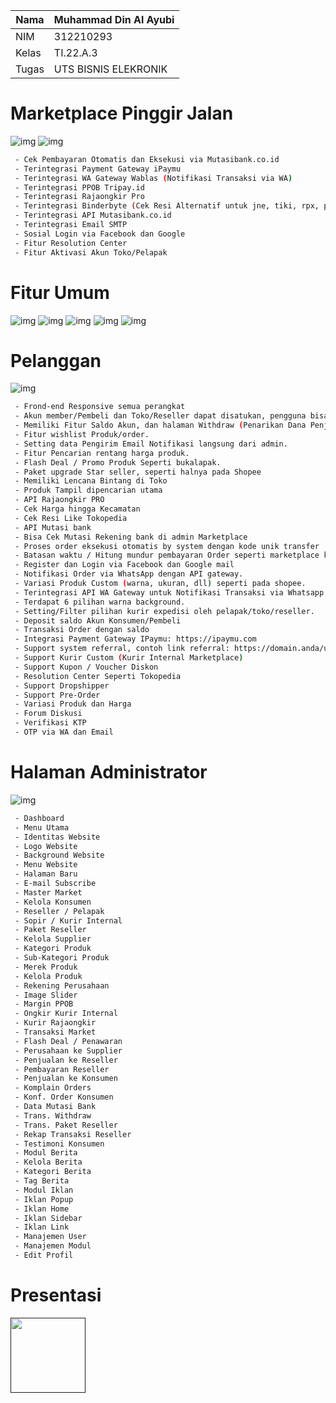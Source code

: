 | Nama      | Muhammad Din Al Ayubi |
| ----------- | ----------- |
| NIM     | 312210293       |
| Kelas   | TI.22.A.3        |
| Tugas   | UTS BISNIS ELEKRONIK       |

# Marketplace Pinggir Jalan
![img](bisnis/1.png)
![img](bisnis/2.png)
```bash
 - Cek Pembayaran Otomatis dan Eksekusi via Mutasibank.co.id
 - Terintegrasi Payment Gateway iPaymu
 - Terintegrasi WA Gateway Wablas (Notifikasi Transaksi via WA)
 - Terintegrasi PPOB Tripay.id
 - Terintegrasi Rajaongkir Pro
 - Terintegrasi Binderbyte (Cek Resi Alternatif untuk jne, tiki, rpx, pandu)
 - Terintegrasi API Mutasibank.co.id
 - Terintegrasi Email SMTP
 - Sosial Login via Facebook dan Google
 - Fitur Resolution Center
 - Fitur Aktivasi Akun Toko/Pelapak
```
# Fitur Umum
![img](bisnis/1.png)
![img](bisnis/3.png)
![img](bisnis/4.png) 
![img](bisnis/5.png)
![img](bisnis/6.png)
# Pelanggan
![img](bisnis/pelanggan.png)
```bash
 - Frond-end Responsive semua perangkat
 - Akun member/Pembeli dan Toko/Reseller dapat disatukan, pengguna bisa buka toko sendiri di web.
 - Memiliki Fitur Saldo Akun, dan halaman Withdraw (Penarikan Dana Penjualan)
 - Fitur wishlist Produk/order.
 - Setting data Pengirim Email Notifikasi langsung dari admin.
 - Fitur Pencarian rentang harga produk.
 - Flash Deal / Promo Produk Seperti bukalapak.
 - Paket upgrade Star seller, seperti halnya pada Shopee
 - Memiliki Lencana Bintang di Toko
 - Produk Tampil dipencarian utama
 - API Rajaongkir PRO
 - Cek Harga hingga Kecamatan
 - Cek Resi Like Tokopedia
 - API Mutasi bank
 - Bisa Cek Mutasi Rekening bank di admin Marketplace
 - Proses order eksekusi otomatis by system dengan kode unik transfer
 - Batasan waktu / Hitung mundur pembayaran Order seperti marketplace kebanyakan.
 - Register dan Login via Facebook dan Google mail
 - Notifikasi Order via WhatsApp dengan API gateway.
 - Variasi Produk Custom (warna, ukuran, dll) seperti pada shopee.
 - Terintegrasi API WA Gateway untuk Notifikasi Transaksi via Whatsapp
 - Terdapat 6 pilihan warna background.
 - Setting/Filter pilihan kurir expedisi oleh pelapak/toko/reseller.
 - Deposit saldo Akun Konsumen/Pembeli
 - Transaksi Order dengan saldo
 - Integrasi Payment Gateway IPaymu: https://ipaymu.com
 - Support system referral, contoh link referral: https://domain.anda/username_referral
 - Support Kurir Custom (Kurir Internal Marketplace)
 - Support Kupon / Voucher Diskon
 - Resolution Center Seperti Tokopedia
 - Support Dropshipper
 - Support Pre-Order
 - Variasi Produk dan Harga
 - Forum Diskusi
 - Verifikasi KTP
 - OTP via WA dan Email
```
# Halaman Administrator
![img](bisnis/4.png) 
```bash
 - Dashboard
 - Menu Utama
 - Identitas Website
 - Logo Website
 - Background Website
 - Menu Website
 - Halaman Baru
 - E-mail Subscribe
 - Master Market
 - Kelola Konsumen
 - Reseller / Pelapak
 - Sopir / Kurir Internal
 - Paket Reseller
 - Kelola Supplier
 - Kategori Produk
 - Sub-Kategori Produk
 - Merek Produk
 - Kelola Produk
 - Rekening Perusahaan
 - Image Slider
 - Margin PPOB
 - Ongkir Kurir Internal
 - Kurir Rajaongkir
 - Transaksi Market
 - Flash Deal / Penawaran
 - Perusahaan ke Supplier
 - Penjualan ke Reseller
 - Pembayaran Reseller
 - Penjualan ke Konsumen
 - Komplain Orders
 - Konf. Order Konsumen
 - Data Mutasi Bank
 - Trans. Withdraw
 - Trans. Paket Reseller
 - Rekap Transaksi Reseller
 - Testimoni Konsumen
 - Modul Berita
 - Kelola Berita
 - Kategori Berita
 - Tag Berita
 - Modul Iklan
 - Iklan Popup
 - Iklan Home
 - Iklan Sidebar
 - Iklan Link
 - Manajemen User
 - Manajemen Modul
 - Edit Profil
```
# Presentasi
[<img src=https://download.logo.wine/logo/YouTube/YouTube-Logo.wine.png width="120px">]()
